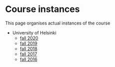 # Course instances

This page organises actual instances of the course

* University of Helsinki
  * [fall 2020](helsinki-fall-2020.md)
  * [fall 2019](helsinki-fall-2019.md)
  * [fall 2018](helsinki-fall-2018.md)
  * [fall 2017](https://moodle.helsinki.fi/course/view.php?id=25558)
  * [fall 2016](https://moodle.helsinki.fi/course/view.php?id=21566)

